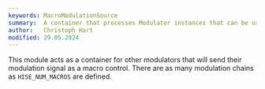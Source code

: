 ```yaml
---
keywords: MacroModulationSource
summary:  A container that processes Modulator instances that can be used as modulation sources for the macro control system
author:   Christoph Hart
modified: 29.05.2024
---
```

 
This module acts as a container for other modulators that will send their modulation signal as a macro control. There are as many modulation chains as `HISE_NUM_MACROS` are defined.
